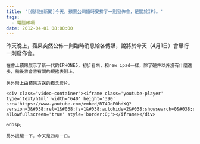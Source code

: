 ```yaml
---
title: '[僞科技新聞]今天，蘋果公司臨時安排了一則發佈會，是關於IP5。'
tags:
  - 電腦雜項
date: 2012-04-01 08:00:00
---
```


昨天晚上，蘋果突然公佈一則臨時消息給各傳媒，說將於今天（4月1日）會舉行一則發佈會。

	在會上蘋果展示了新一代的IPHONE5，初步看來，和new ipad一樣，除了硬件以外沒有什麼進步，稍後將會將有關的規格表附上。

	另外附上由蘋果方送的概念影片。

	<div class="video-container"><iframe class='youtube-player' type='text/html' width='640' height='390' src='https://www.youtube.com/embed/RT49oF0hdXQ?version=3&#038;rel=1&#038;fs=1&#038;autohide=2&#038;showsearch=0&#038;showinfo=1&#038;iv_load_policy=1&#038;wmode=transparent' allowfullscreen='true' style='border:0;'></iframe></div>

	&nbsp;

	另外提醒一下，今天是四月一日。